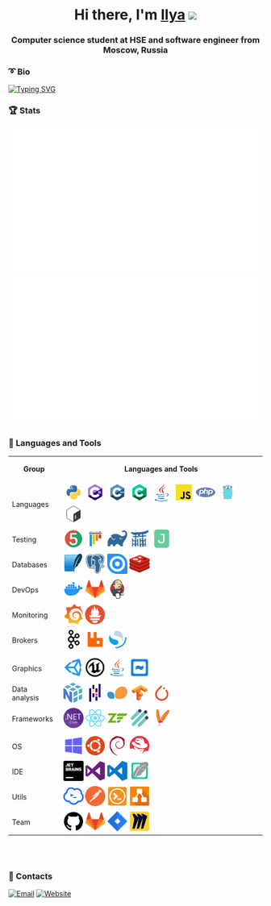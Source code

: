 <h1 align="center">Hi there, I'm <a href="http://ilya.code.tilda.ws" target="_blank">Ilya</a> 
<img src="https://github.com/blackcater/blackcater/raw/main/images/Hi.gif" width="32"/></h1>
<h3 align="center">Computer science student at HSE and software engineer from Moscow, Russia</h3>

### :curly_loop: Bio
[![Typing SVG](https://readme-typing-svg.herokuapp.com?color=%2336BCF7&lines=I+am+currently+24+years+old)](https://git.io/typing-svg)

### :trophy: Stats

![Stats Overview](https://raw.githubusercontent.com/richerX/github-stats-transparent/output/generated/overview.svg)
![Most Used Languages](https://raw.githubusercontent.com/richerX/github-stats-transparent/output/generated/languages.svg)

### :hammer: Languages and Tools
<table>
    <tr height="50px">
        <th>Group</th>
        <th>Languages and Tools</th>
    </tr>
    <tr height="50px">
        <td>Languages</td>
        <td>
            <img width ="40px" src="icons/python.svg">
            <img width ="40px" src="icons/c-sharp.svg">
            <img width ="40px" src="icons/c++.svg">
            <img width ="40px" src="icons/c.svg">
            <img width ="40px" src="icons/java.svg">
            <img width ="40px" src="icons/javascript.svg">
            <img width ="40px" src="icons/php.svg">
            <img width ="40px" src="icons/go.svg">
            <img width ="40px" src="icons/bash-colored.svg">
        </td>
    </tr>
    <tr height="50px">
        <td>Testing</td>
        <td>
            <img width ="40px" src="icons/junit.svg">
            <img width ="40px" src="icons/pytest.svg">
            <img width ="40px" src="icons/gradle.svg">
            <img width ="40px" src="icons/jinja.svg">
            <img width ="40px" src="icons/jacoco.svg">
        </td>
    </tr>
    <tr height="50px">
        <td>Databases</td>
        <td>
            <img width ="40px" src="icons/sqlite.svg">
            <img width ="40px" src="icons/postgresql.svg">
            <img width ="40px" src="icons/ninox.svg">
            <img width ="40px" src="icons/redis.svg">
        </td>
    </tr>
    <tr height="50px">
        <td>DevOps</td>
        <td>
            <img width ="40px" src="icons/docker.svg">
            <img width ="40px" src="icons/gitlab.svg">
            <img width ="40px" src="icons/jenkins.svg">
        </td>
    </tr>
    <tr height="50px">
        <td>Monitoring</td>
        <td>
            <img width ="40px" src="icons/grafana.svg">
            <img width ="40px" src="icons/prometheus.svg">
        </td>
    </tr>
    <tr height="50px">
        <td>Brokers</td>
        <td>
            <img width ="40px" src="icons/kafka.svg">
            <img width ="40px" src="icons/rabbitmq.svg">
            <img width ="40px" src="icons/opensearch.svg">
        </td>
    </tr>
    <tr>
        <td></td>
        <td></td>
    </tr>
    <tr height="50px">
        <td>Graphics</td>
        <td>
            <img width ="40px" src="icons/unity.svg">
            <img width ="40px" src="icons/unreal-engine.svg">
            <img width ="40px" src="icons/java-fx.svg">
            <img width ="40px" src="icons/winforms.svg">
        </td>
    </tr>
    <tr height="50px">
        <td>Data analysis</td>
        <td>
            <img width ="40px" src="icons/numpy.svg">
            <img width ="40px" src="icons/pandas.svg">
            <img width ="40px" src="icons/scikit-learn.svg">
            <img width ="40px" src="icons/tensorflow.svg"> 
            <img width ="40px" src="icons/pytorch.svg">
        </td>
    </tr>
    <tr height="50px">
        <td>Frameworks</td>
        <td>
            <img width ="40px" src="icons/net.svg">
            <img width ="40px" src="icons/react.svg">
            <img width ="40px" src="icons/zend.svg">
            <img width ="40px" src="icons/guzzle.svg">
            <img width ="40px" src="icons/maven.svg">
        </td>
    </tr>
    <tr>
        <td></td>
        <td></td>
    </tr>
    <tr height="50px">
        <td>OS</td>
        <td>
            <img width ="40px" src="icons/windows.svg">
            <img width ="40px" src="icons/ubuntu.svg">
            <img width ="40px" src="icons/debian.svg">
            <img width ="40px" src="icons/redhat.svg">
        </td>
    </tr>
    <tr height="50px">
        <td>IDE</td>
        <td>
            <img width ="40px" src="icons/jetbrains.svg">
            <img width ="40px" src="icons/visualstudio.svg">
            <img width ="40px" src="icons/visualstudio-code.svg">
            <img width ="40px" src="icons/wing.svg">
        </td>
    </tr>
    <tr height="50px">
        <td>Utils</td>
        <td>
            <img width ="40px" src="icons/termius.svg">
            <img width ="40px" src="icons/postman.svg">
            <img width ="40px" src="icons/solar-putty.svg">
            <img width ="40px" src="icons/draw-io.svg">
        </td>
    </tr>
    <tr height="50px">
        <td>Team</td>
        <td>
            <img width ="40px" src="icons/github.svg">
            <img width ="40px" src="icons/gitlab.svg">
            <img width ="40px" src="icons/jira.svg">
            <img width ="40px" src="icons/miro.svg">
        </td>
    </tr>
</table>

<br><br>

### :email: Contacts
[![Email](https://img.shields.io/badge/Gmail-D14836?style=for-the-badge&logo=gmail&logoColor=white)](mailto:ilya.kunin@mail.ru)
[![Website](https://img.shields.io/badge/website-000000?style=for-the-badge&logo=About.me&logoColor=white)](http://ilya.code.tilda.ws/)

